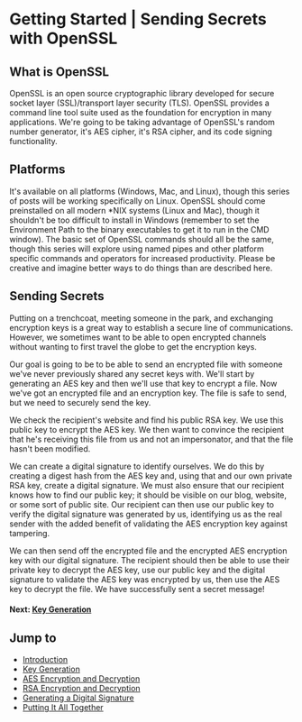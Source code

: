 # Getting Started | Sending Secrets with OpenSSL

## What is OpenSSL

OpenSSL is an open source cryptographic library developed for secure socket layer (SSL)/transport layer security (TLS). OpenSSL provides a command line tool suite used as the foundation for encryption in many applications. We're going to be taking advantage of OpenSSL's random number generator, it's AES cipher, it's RSA cipher, and its code signing functionality.

## Platforms

It's available on all platforms (Windows, Mac, and Linux), though this series of posts will be working specifically on Linux. OpenSSL should come preinstalled on all modern *NIX systems (Linux and Mac), though it shouldn't be too difficult to install in Windows (remember to set the Environment Path to the binary executables to get it to run in the CMD window). The basic set of OpenSSL commands should all be the same, though this series will explore using named pipes and other platform specific commands and operators for increased productivity. Please be creative and imagine better ways to do things than are described here.

## Sending Secrets

Putting on a trenchcoat, meeting someone in the park, and exchanging encryption keys is a great way to establish a secure line of communications. However, we sometimes want to be able to open encrypted channels without wanting to first travel the globe to get the encryption keys.

Our goal is going to be to be able to send an encrypted file with someone we've never previously shared any secret keys with. We'll start by generating an AES key and then we'll use that key to encrypt a file. Now we've got an encrypted file and an encryption key. The file is safe to send, but we need to securely send the key.

We check the recipient's website and find his public RSA key. We use this public key to encrypt the AES key. We then want to convince the recipient that he's receiving this file from us and not an impersonator, and that the file hasn't been modified.

We can create a digital signature to identify ourselves. We do this by creating a digest hash from the AES key and, using that and our own private RSA key, create a digital signature. We must also ensure that our recipient knows how to find our public key; it should be visible on our blog, website, or some sort of public site. Our recipient can then use our public key to verify the digital signature was generated by us, identifying us as the real sender with the added benefit of validating the AES encryption key against tampering.

We can then send off the encrypted file and the encrypted AES encryption key with our digital signature. The recipient should then be able to use their private key to decrypt the AES key, use our public key and the digital signature to validate the AES key was encrypted by us, then use the AES key to decrypt the file. We have successfully sent a secret message!

#### Next: [Key Generation](/posts/sending-secrets-with-openssl-key-generation)

## Jump to

* [Introduction](/posts/sending-secrets-with-openssl-getting-started)
* [Key Generation](/posts/sending-secrets-with-openssl-key-generation)
* [AES Encryption and Decryption](/posts/sending-secrets-with-openssl-aes-encryption-and-decryption)
* [RSA Encryption and Decryption](/posts/sending-secrets-with-openssl-rsa-encryption-and-decryption)
* [Generating a Digital Signature](/posts/sending-secrets-with-openssl-digital-signatures)
* [Putting It All Together](/posts/sending-secrets-with-openssl-putting-it-all-together)

